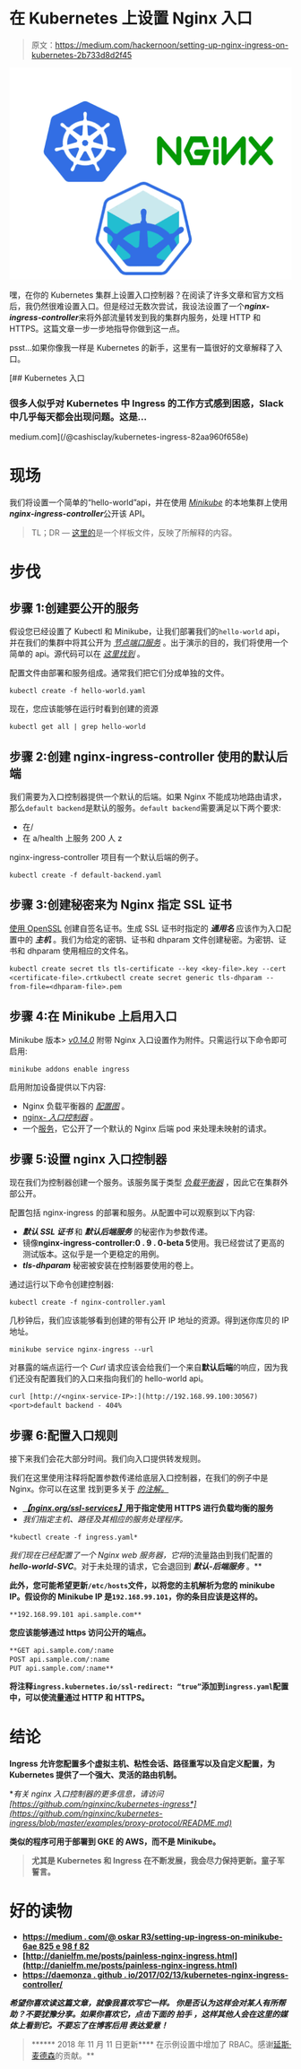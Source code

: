 # 在 Kubernetes 上设置 Nginx 入口

> 原文：<https://medium.com/hackernoon/setting-up-nginx-ingress-on-kubernetes-2b733d8d2f45>

![](img/4390dbb1d0dcd1dd0efbdff531832804.png)

嘿，在你的 Kubernetes 集群上设置入口控制器？在阅读了许多文章和官方文档后，我仍然很难设置入口。但是经过无数次尝试，我设法设置了一个***nginx-ingress-controller***来将外部流量转发到我的集群内服务，处理 HTTP 和 HTTPS。这篇文章一步一步地指导你做到这一点。

psst…如果你像我一样是 Kubernetes 的新手，这里有一篇很好的文章解释了入口。

[](/@cashisclay/kubernetes-ingress-82aa960f658e) [## Kubernetes 入口

### 很多人似乎对 Kubernetes 中 Ingress 的工作方式感到困惑，Slack 中几乎每天都会出现问题。这是…

medium.com](/@cashisclay/kubernetes-ingress-82aa960f658e) 

# 现场

我们将设置一个简单的“hello-world”api，并在使用 [*Minikube*](https://kubernetes.io/docs/getting-started-guides/minikube/) 的本地集群上使用***nginx-ingress-controller***公开该 API。

> TL；DR — [这里的](https://github.com/gokulchandra/k8s-ingress-setup)是一个样板文件，反映了所解释的内容。

# 步伐

## 步骤 1:创建要公开的服务

假设您已经设置了 Kubectl 和 Minikube，让我们部署我们的`hello-world` api，并在我们的集群中将其公开为 [*节点端口服务*](https://kubernetes.io/docs/concepts/services-networking/service/#type-nodeport) 。出于演示的目的，我们将使用一个简单的 api。源代码可以在 [*这里找到*](https://github.com/gokulchandra/hello-world-api) 。

配置文件由部署和服务组成。通常我们把它们分成单独的文件。

```
kubectl create -f hello-world.yaml
```

现在，您应该能够在运行时看到创建的资源

```
kubectl get all | grep hello-world
```

## 步骤 2:创建 nginx-ingress-controller 使用的默认后端

我们需要为入口控制器提供一个默认的后端。如果 Nginx 不能成功地路由请求，那么`default backend`是默认的服务。`default backend`需要满足以下两个要求:

*   在/
*   在 a/health 上服务 200 人 z

nginx-ingress-controller 项目有一个默认后端的例子。

```
kubectl create -f default-backend.yaml
```

## 步骤 3:创建秘密来为 Nginx 指定 SSL 证书

[使用 OpenSSL](https://www.digitalocean.com/community/tutorials/how-to-create-a-self-signed-ssl-certificate-for-nginx-on-centos-7) 创建自签名证书。生成 SSL 证书时指定的 ***通用名*** 应该作为入口配置中的 ***主机*** 。我们为给定的密钥、证书和 dhparam 文件创建秘密。为密钥、证书和 dhparam 使用相应的文件名。

```
kubectl create secret tls tls-certificate --key <key-file>.key --cert <certificate-file>.crtkubectl create secret generic tls-dhparam --from-file=<dhparam-file>.pem
```

## 步骤 4:在 Minikube 上启用入口

Minikube 版本> [*v0.14.0*](https://github.com/kubernetes/minikube/blob/v0.14.0/CHANGELOG.md) 附带 Nginx 入口设置作为附件。只需运行以下命令即可启用:

```
minikube addons enable ingress
```

启用附加设备提供以下内容:

*   Nginx 负载平衡器的 [*配置图*](https://github.com/kubernetes/minikube/blob/master/deploy/addons/ingress/ingress-configmap.yaml) 。
*   [nginx- *入口控制器*](https://github.com/kubernetes/minikube/blob/master/deploy/addons/ingress/ingress-rc.yaml) 。
*   一个[服务](https://github.com/kubernetes/minikube/blob/master/deploy/addons/ingress/ingress-svc.yaml)，它公开了一个默认的 Nginx 后端 pod 来处理未映射的请求。

## 步骤 5:设置 nginx 入口控制器

现在我们为控制器创建一个服务。该服务属于类型 [*负载平衡器*](https://kubernetes.io/docs/concepts/services-networking/service/#type-loadbalancer) ，因此它在集群外部公开。

配置包括 nginx-ingress 的部署和服务。从配置中可以观察到以下内容:

*   ***默认 SSL 证书*** 和 ***默认后端服务*** 的秘密作为参数传递。
*   镜像**nginx-ingress-controller:0 . 9 . 0-beta 5**使用。我已经尝试了更高的测试版本。这似乎是一个更稳定的用例。
*   ***tls-dhparam*** 秘密被安装在控制器要使用的卷上。

通过运行以下命令创建控制器:

```
kubectl create -f nginx-controller.yaml
```

几秒钟后，我们应该能够看到创建的带有公开 IP 地址的资源。得到迷你库贝的 IP 地址。

```
minikube service nginx-ingress --url
```

对暴露的端点运行一个 *Curl* 请求应该会给我们一个来自**默认后端**的响应，因为我们还没有配置我们的入口来指向我们的 hello-world api。

```
curl [http://<nginx-service-IP>:](http://192.168.99.100:30567)<port>default backend - 404%
```

## 步骤 6:配置入口规则

接下来我们会花大部分时间。我们向入口提供转发规则。

我们在这里使用注释将配置参数传递给底层入口控制器，在我们的例子中是 Nginx。你可以在这里 找到更多关于 [*的注解。*](https://github.com/kubernetes/ingress/blob/master/docs/annotations.md)

*   [***【nginx.org/ssl-services】***](https://github.com/nginxinc/kubernetes-ingress/tree/master/examples/ssl-services)**用于指定使用 HTTPS 进行负载均衡的服务**
*   *我们指定主机、路径及其相应的服务处理程序。*

```
*kubectl create -f ingress.yaml*
```

*我们现在已经配置了一个 Nginx web 服务器，它将*的流量路由到我们配置的***hello-world-SVC***。对于未处理的请求，它会退回到 ***默认-后端服务*** 。**

**此外，您可能希望更新`/etc/hosts`文件，以将您的主机解析为您的 minikube IP。假设你的 Minikube IP 是`192.168.99.101`，你的条目应该是这样的。**

```
**192.168.99.101 api.sample.com**
```

**您应该能够通过 https 访问公开的端点。**

```
**GET api.sample.com/:name
POST api.sample.com/:name
PUT api.sample.com/:name**
```

**将注释`ingress.kubernetes.io/ssl-redirect: “true”`添加到`ingress.yaml`配置中，可以使流量通过 HTTP 和 HTTPS。**

# ****结论****

**Ingress 允许您配置多个虚拟主机、粘性会话、路径重写以及自定义配置，为 Kubernetes 提供了一个强大、灵活的路由机制。**

**有关 nginx 入口控制器的更多信息，请访问[*https://github.com/nginxinc/kubernetes-ingress*](https://github.com/nginxinc/kubernetes-ingress/blob/master/examples/proxy-protocol/README.md)**

**类似的程序可用于部署到 GKE 的 AWS，而不是 Minikube。**

> **尤其是 Kubernetes 和 Ingress 在不断发展，我会尽力保持更新。**童子军誓言。****

# **好的读物**

*   **[https://medium . com/@ oskar R3/setting-up-ingress-on-minikube-6ae 825 e 98 f 82](/@Oskarr3/setting-up-ingress-on-minikube-6ae825e98f82)**
*   **[http://danielfm.me/posts/painless-nginx-ingress.html](http://danielfm.me/posts/painless-nginx-ingress.html)**
*   **[https://daemonza . github . io/2017/02/13/kubernetes-nginx-ingress-controller/](https://daemonza.github.io/2017/02/13/kubernetes-nginx-ingress-controller/)**

***希望你喜欢读这篇文章，就像我喜欢写它一样。*
*你是否认为这样会对某人有所帮助？不要犹豫分享。如果你喜欢它，点击下面的* ***拍手*** *，这样其他人会在这里的媒体上看到它。不要忘了在博客后用* ***表达爱意！*****

> ****** 2018 年 11 月 11 日更新**** 在示例设置中增加了 RBAC。感谢[延斯·麦德森](https://medium.com/u/1c0929523f89?source=post_page-----2b733d8d2f45--------------------------------)的贡献。**